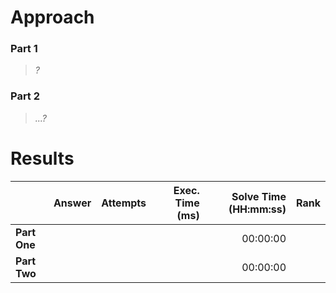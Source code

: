 # Approach
### Part 1
> _?_



### Part 2
> _...?_



# Results

|    | Answer     | Attempts  | Exec. Time (ms) | Solve Time (HH:mm:ss) | Rank |
| ------ |-----------:| ---------:| -------------------:| ----:| ----:|
| **Part One**  |   |   |   | 00:00:00  |   |
| **Part Two**  |   |   |   | 00:00:00  |   |
